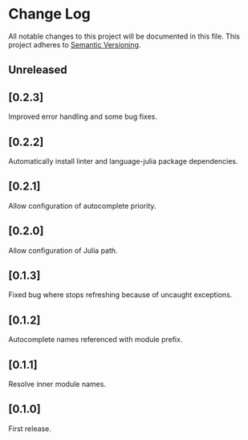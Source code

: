 # Change Log
All notable changes to this project will be documented in this file.
This project adheres to [Semantic Versioning](http://semver.org/).

## Unreleased

## [0.2.3]
Improved error handling and some bug fixes.

## [0.2.2]
Automatically install linter and language-julia package dependencies.

## [0.2.1]
Allow configuration of autocomplete priority.

## [0.2.0]
Allow configuration of Julia path.

## [0.1.3]
Fixed bug where stops refreshing because of uncaught exceptions.

## [0.1.2]
Autocomplete names referenced with module prefix.

## [0.1.1]
Resolve inner module names.

## [0.1.0]
First release.